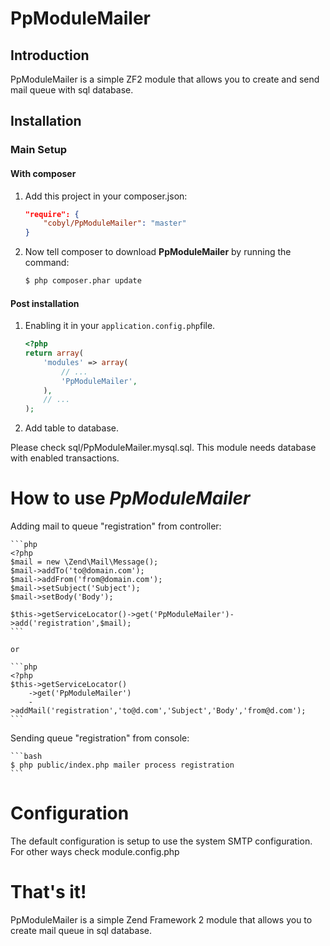 PpModuleMailer
==============

Introduction
------------

PpModuleMailer is a simple ZF2 module that allows you to create and send mail 
queue with sql database.

Installation
------------

### Main Setup

#### With composer

1. Add this project in your composer.json:

    ```json
    "require": {
        "cobyl/PpModuleMailer": "master"
    }
    ```

2. Now tell composer to download __PpModuleMailer__ by running the command:

    ```bash
    $ php composer.phar update
    ```

#### Post installation

1. Enabling it in your `application.config.php`file.

    ```php
    <?php
    return array(
        'modules' => array(
            // ...
            'PpModuleMailer',
        ),
        // ...
    );
    ```

2. Add table to database.

Please check sql/PpModuleMailer.mysql.sql. This module needs database with 
enabled transactions. 

# How to use _PpModuleMailer_

Adding mail to queue "registration" from controller:

    ```php
    <?php
    $mail = new \Zend\Mail\Message();
    $mail->addTo('to@domain.com');
    $mail->addFrom('from@domain.com');
    $mail->setSubject('Subject');
    $mail->setBody('Body');
    
    $this->getServiceLocator()->get('PpModuleMailer')->add('registration',$mail);
    ```

    or

    ```php
    <?php
    $this->getServiceLocator()
        ->get('PpModuleMailer')
        ->addMail('registration','to@d.com','Subject','Body','from@d.com');
    ```

Sending queue "registration" from console:

    ```bash
    $ php public/index.php mailer process registration
    ```

# Configuration

The default configuration is setup to use the system SMTP configuration.
For other ways check module.config.php

That's it!
=======
PpModuleMailer is a simple Zend Framework 2 module that allows you to create mail queue in sql database.
